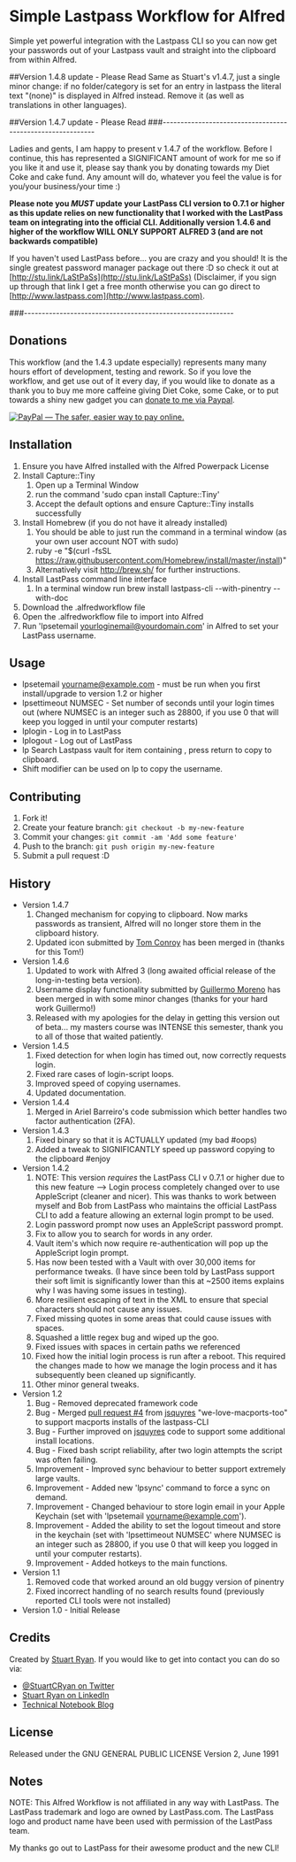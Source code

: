 # Simple Lastpass Workflow for Alfred

Simple yet powerful integration with the Lastpass CLI so you can now get your passwords out of your Lastpass vault and straight into the clipboard from within Alfred.

##Version 1.4.8 update - Please Read
Same as Stuart's v1.4.7, just a single minor change: if no folder/category is set for an entry in lastpass the literal text "(none)" is displayed in Alfred instead. Remove it (as well as translations in other languages).

##Version 1.4.7 update - Please Read
###-----------------------------------------------------------

Ladies and gents, I am happy to present v 1.4.7 of the workflow. Before I continue, this has represented a SIGNIFICANT amount of work for me so if you like it and use it, please say thank you by donating towards my Diet Coke and cake fund. Any amount will do, whatever you feel the value is for you/your business/your time :)

**Please note you *MUST* update your LastPass CLI version to 0.7.1 or higher as this update relies on new functionality that I worked with the LastPass team on integrating into the official CLI. Additionally version 1.4.6 and higher of the workflow WILL ONLY SUPPORT ALFRED 3 (and are not backwards compatible)**

If you haven't used LastPass before... you are crazy and you should! It is the single greatest password manager package out there :D so check it out at [http://stu.link/LaStPaSs](http://stu.link/LaStPaSs) (Disclaimer, if you sign up through that link I get a free month otherwise you can go direct to [http://www.lastpass.com](http://www.lastpass.com).

###-----------------------------------------------------------

## Donations
This workflow (and the 1.4.3 update especially) represents many many hours effort of development, testing and rework. So if you love the workflow, and get use out of it every day, if you would like to donate as a thank you to buy me more caffeine giving Diet Coke, some Cake, or to put towards a shiny new gadget you can [donate to me via Paypal](https://www.paypal.com/cgi-bin/webscr?cmd=_s-xclick&hosted_button_id=JM6E65M2GLXHE). 

<a href="https://www.paypal.com/cgi-bin/webscr?cmd=_s-xclick&hosted_button_id=JM6E65M2GLXHE" target="_blank"><img src="http://akamai.technicalnotebook.com/alfred-workflow-images/donate.png" border="0" alt="PayPal — The safer, easier way to pay online."></a>

## Installation

1. Ensure you have Alfred installed with the Alfred Powerpack License
2. Install Capture::Tiny
	1. Open up a Terminal Window
	2. run the command 'sudo cpan install Capture::Tiny'
	3. Accept the default options and ensure Capture::Tiny installs successfully
3. Install Homebrew (if you do not have it already installed)
	1. You should be able to just run the command in a terminal window (as your own user account NOT with sudo)
	2. ruby -e "$(curl -fsSL https://raw.githubusercontent.com/Homebrew/install/master/install)"
	3. Alternatively visit http://brew.sh/ for further instructions.
4. Install LastPass command line interface
	1. In a terminal window run
		brew install lastpass-cli --with-pinentry --with-doc
5. Download the .alfredworkflow file
6. Open the .alfredworkflow file to import into Alfred
7. Run 'lpsetemail yourloginemail@yourdomain.com' in Alfred to set your LastPass username.

## Usage

* lpsetemail yourname@example.com - must be run when you first install/upgrade to version 1.2 or higher
* lpsettimeout NUMSEC - Set number of seconds until your login times out (where NUMSEC is an integer such as 28800, if you use 0 that will keep you logged in until your computer restarts)
* lplogin - Log in to LastPass
* lplogout - Log out of LastPass
* lp <query> Search Lastpass vault for item containing <query>, press return to copy to clipboard.
* Shift modifier can be used on lp <query> to copy the username.

## Contributing

1. Fork it!
2. Create your feature branch: `git checkout -b my-new-feature`
3. Commit your changes: `git commit -am 'Add some feature'`
4. Push to the branch: `git push origin my-new-feature`
5. Submit a pull request :D

## History

* Version 1.4.7
	1. Changed mechanism for copying to clipboard. Now marks passwords as transient, Alfred will no longer store them in the clipboard history.
	2. Updated icon submitted by [Tom Conroy](https://github.com/tconroy) has been merged in (thanks for this Tom!)
* Version 1.4.6
	1. Updated to work with Alfred 3 (long awaited official release of the long-in-testing beta version).
	2. Username display functionality submitted by [Guillermo Moreno](https://github.com/gmq) has been merged in with some minor changes (thanks for your hard work Guillermo!)
	3. Released with my apologies for the delay in getting this version out of beta... my masters course was INTENSE this semester, thank you to all of those that waited patiently.
* Version 1.4.5
	1. Fixed detection for when login has timed out, now correctly requests login.
	2. Fixed rare cases of login-script loops.
	3. Improved speed of copying usernames.
	4. Updated documentation.
* Version 1.4.4
	1. Merged in Ariel Barreiro's code submission which better handles two factor authentication (2FA).
* Version 1.4.3
	1. Fixed binary so that it is ACTUALLY updated (my bad #oops)
	2. Added a tweak to SIGNIFICANTLY speed up password copying to the clipboard #enjoy
* Version 1.4.2
	1. NOTE: This version *requires* the LastPass CLI v 0.7.1 or higher due to this new feature --> Login process completely changed over to use AppleScript (cleaner and nicer). This was thanks to work between myself and Bob from LastPass who maintains the official LastPass CLI to add a feature allowing an external login prompt to be used.
	2. Login password prompt now uses an AppleScript password prompt.
	3. Fix to allow you to search for words in any order.
	4. Vault item's which now require re-authentication will pop up the AppleScript login prompt.
	5. Has now been tested with a Vault with over 30,000 items for performance tweaks. (I have since been told by LastPass support their soft limit is significantly lower than this at ~2500 items explains why I was having some issues in testing).
	6. More resilient escaping of text in the XML to ensure that special characters should not cause any issues.
	7. Fixed missing quotes in some areas that could cause issues with spaces.
	8. Squashed a little regex bug and wiped up the goo.
	9. Fixed issues with spaces in certain paths we referenced
	10. Fixed how the initial login process is run after a reboot. This required the changes made to how we manage the login process and it has subsequently been cleaned up significantly.
	11. Other minor general tweaks.
* Version 1.2
	1. Bug - Removed deprecated framework code
	2. Bug - Merged [pull request #4](https://github.com/stuartcryan/lastpass-alfred-workflow/pull/4) from [jsquyres](https://github.com/jsquyres) "we-love-macports-too" to support macports installs of the lastpass-CLI
	3. Bug - Further improved on [jsquyres](https://github.com/jsquyres) code to support some additional install locations.
	4. Bug - Fixed bash script reliability, after two login attempts the script was often failing.
	3. Improvement - Improved sync behaviour to better support extremely large vaults.
	4. Improvement - Added new 'lpsync' command to force a sync on demand.
	5. Improvement - Changed behaviour to store login email in your Apple Keychain (set with 'lpsetemail yourname@example.com').
	6. Improvement - Added the ability to set the logout timeout and store in the keychain (set with 'lpsettimeout NUMSEC' where NUMSEC is an integer such as 28800, if you use 0 that will keep you logged in until your computer restarts).
	7. Improvement - Added hotkeys to the main functions.
* Version 1.1
	1. Removed code that worked around an old buggy version of pinentry
	2. Fixed incorrect handling of no search results found (previously reported CLI tools were not installed)
* Version 1.0 - Initial Release

## Credits

Created by [Stuart Ryan](http://stuartryan.com). If you would like to get into contact you can do so via:
* [@StuartCRyan on Twitter](http://twitter.com/stuartcryan)
* [Stuart Ryan on LinkedIn](https://au.linkedin.com/in/stuartcryan)
* [Technical Notebook Blog](http://technicalnotebook.com)

## License

Released under the GNU GENERAL PUBLIC LICENSE Version 2, June 1991

## Notes
NOTE: This Alfred Workflow is not affiliated in any way with LastPass. The LastPass trademark and logo are owned by LastPass.com. The LastPass logo and product name have been used with permission of the LastPass team.

My thanks go out to LastPass for their awesome product and the new CLI!